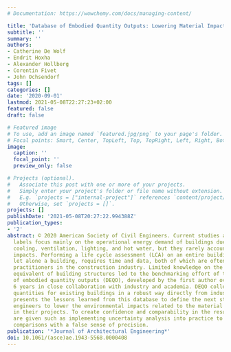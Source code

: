 ```yaml
---
# Documentation: https://wowchemy.com/docs/managing-content/

title: 'Database of Embodied Quantity Outputs: Lowering Material Impacts Through Engineering'
subtitle: ''
summary: ''
authors:
- Catherine De Wolf
- Endrit Hoxha
- Alexander Hollberg
- Corentin Fivet
- John Ochsendorf
tags: []
categories: []
date: '2020-09-01'
lastmod: 2021-05-08T22:27:23+02:00
featured: false
draft: false

# Featured image
# To use, add an image named `featured.jpg/png` to your page's folder.
# Focal points: Smart, Center, TopLeft, Top, TopRight, Left, Right, BottomLeft, Bottom, BottomRight.
image:
  caption: ''
  focal_point: ''
  preview_only: false

# Projects (optional).
#   Associate this post with one or more of your projects.
#   Simply enter your project's folder or file name without extension.
#   E.g. `projects = ["internal-project"]` references `content/project/deep-learning/index.md`.
#   Otherwise, set `projects = []`.
projects: []
publishDate: '2021-05-08T20:27:22.994388Z'
publication_types:
- '2'
abstract: © 2020 American Society of Civil Engineers. Current studies and performance
  labels focus mainly on the operational energy demand of buildings due to heating,
  cooling, ventilation, lighting, and hot water, but they rarely account for embodied
  impacts. Performing a life cycle assessment (LCA) on an entire building structure,
  let alone a building, requires time and data, both of which are often lacking for
  practitioners in the construction industry. Limited knowledge on the embodied carbon
  equivalent of building structures led to the benchmarking effort of the database
  of embodied quantity outputs (DEQO), developed by the first author over the last
  6 years in close collaboration with industry and academia. DEQO collects material
  quantities for existing buildings in a robust way directly from industry. This paper
  presents the lessons learned from this database to define the next steps for structural
  engineers to lower the environmental impacts related to the material quantities
  in their projects. To create confidence and comparability in the results, recommendations
  are given such as implementing uncertainty analysis into practice to avoid inaccurate
  comparisons with a false sense of precision.
publication: '*Journal of Architectural Engineering*'
doi: 10.1061/(asce)ae.1943-5568.0000408
---
```

